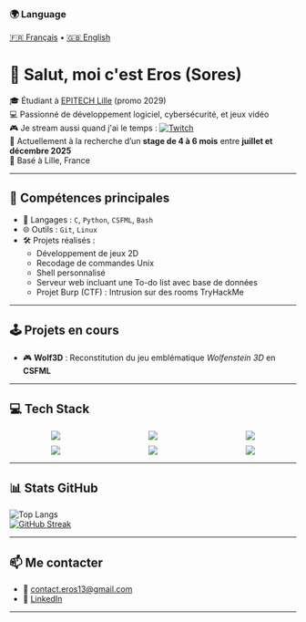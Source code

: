 ### 🌍 Language 
[🇫🇷 Français](./README.md) • [🇬🇧 English](./README.en.md)

# 👋 Salut, moi c'est Eros (Sores)

🎓 Étudiant à [EPITECH Lille](https://www.epitech.eu/) (promo 2029)  
💻 Passionné de développement logiciel, cybersécurité, et jeux vidéo  
🎮 Je stream aussi quand j'ai le temps : 
[![Twitch](https://img.shields.io/badge/-Live-9146FF?style=flat-square&logo=twitch&logoColor=white)](https://www.twitch.tv/Soresss_)  
🔎 Actuellement à la recherche d’un **stage de 4 à 6 mois** entre **juillet et décembre 2025**  
📍 Basé à Lille, France

---

## 🚀 Compétences principales

- 🔧 Langages : `C`, `Python`, `CSFML`, `Bash`
- 🌐 Outils : `Git`, `Linux`
- 🛠️ Projets réalisés : 
  - Développement de jeux 2D  
  - Recodage de commandes Unix  
  - Shell personnalisé  
  - Serveur web incluant une To-do list avec base de données
  - Projet Burp (CTF) : Intrusion sur des rooms TryHackMe

---

## 🕹️ Projets en cours

- 🎮 **Wolf3D** : Reconstitution du jeu emblématique *Wolfenstein 3D* en **CSFML**

---

## 💻 Tech Stack

<div style="display: grid; grid-template-columns: repeat(auto-fit, minmax(150px, 1fr)); gap: 10px; justify-items: center; align-items: center;">
    <img src="https://img.shields.io/badge/Python-3776AB?style=for-the-badge&logo=python&logoColor=white" />
    <img src="https://img.shields.io/badge/Bash%20Script-121011?style=for-the-badge&logo=gnu-bash&logoColor=white" />
    <img src="https://img.shields.io/badge/C-00599C?style=for-the-badge&logo=c&logoColor=white" />
    <img src="https://img.shields.io/badge/GitHub-181717?style=for-the-badge&logo=github&logoColor=white" />
    <img src="https://img.shields.io/badge/Linux-FCC624?style=for-the-badge&logo=linux&logoColor=black" />
    <img src="https://img.shields.io/badge/CSFML-00979D?style=for-the-badge&logo=sfml&logoColor=white" />
</div>


---

## 📊 Stats GitHub

![Top Langs](https://github-readme-stats.vercel.app/api/top-langs/?username=Sores-ss&layout=compact&theme=midnight-purple)  
[![GitHub Streak](https://streak-stats.demolab.com?user=Sores-ss&theme=midnight-purple)](https://git.io/streak-stats)

---

## 📫 Me contacter

- 📧 contact.eros13@gmail.com  
- 💼 [LinkedIn](https://www.linkedin.com/in/erosdelianne/)

---
